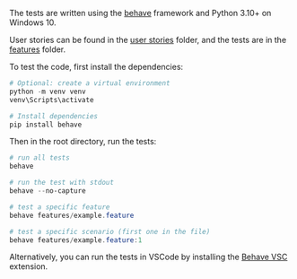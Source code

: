The tests are written using the [behave](https://behave.readthedocs.io/en/latest/) framework
and Python 3.10+ on Windows 10.

User stories can be found in the [user stories](/features) folder, and the tests are in the [features](/features/steps/) folder.

To test the code, first install the dependencies:
```powershell
# Optional: create a virtual environment
python -m venv venv
venv\Scripts\activate

# Install dependencies
pip install behave
```


Then in the root directory, run the tests:
```powershell
# run all tests
behave

# run the test with stdout
behave --no-capture

# test a specific feature
behave features/example.feature

# test a specific scenario (first one in the file)
behave features/example.feature:1
```

Alternatively, you can run the tests in VSCode by installing the [Behave VSC](https://marketplace.visualstudio.com/items?itemName=jimasp.behave-vsc) extension.

